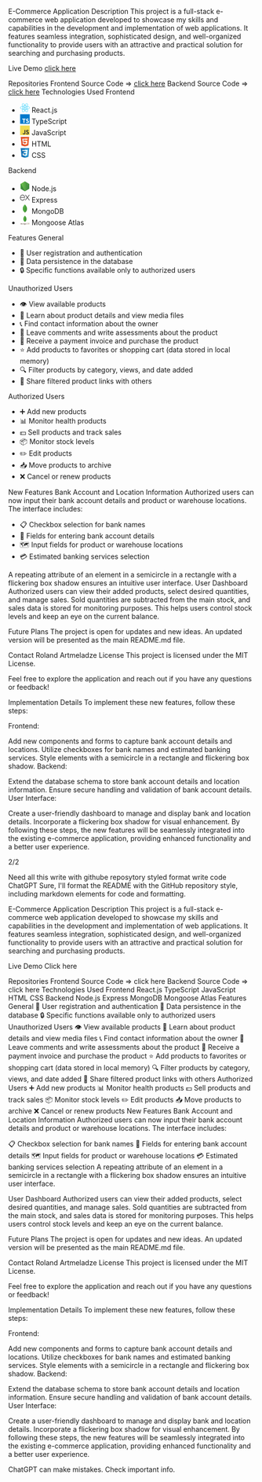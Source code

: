E-Commerce Application
Description
This project is a full-stack e-commerce web application developed to showcase my skills and capabilities in the development and implementation of web applications. It features seamless integration, sophisticated design, and well-organized functionality to provide users with an attractive and practical solution for searching and purchasing products.

Live Demo
<a href="https://embarrassing-unifor.000webhostapp.com/">click here</a>

Repositories
Frontend Source Code => <a href="https://github.com/rolandiartmeladze/E-Commerce-Application_Frontend">click here</a>
Backend Source Code => <a href="https://github.com/rolandiartmeladze/E-Commerce-Application_Backend">click here</a>
Technologies Used
Frontend
<ul>
  <li> <img src="https://raw.githubusercontent.com/devicons/devicon/master/icons/react/react-original.svg" alt="React" width="20" height="20"/> React.js </li>
  <li> <img src="https://raw.githubusercontent.com/devicons/devicon/master/icons/typescript/typescript-original.svg" alt="TypeScript" width="20" height="20"/> TypeScript </li>
  <li> <img src="https://raw.githubusercontent.com/devicons/devicon/master/icons/javascript/javascript-original.svg" alt="JavaScript" width="20" height="20"/> JavaScript </li>
  <li> <img src="https://raw.githubusercontent.com/devicons/devicon/master/icons/html5/html5-original.svg" alt="HTML5" width="20" height="20"/> HTML </li>
  <li> <img src="https://raw.githubusercontent.com/devicons/devicon/master/icons/css3/css3-original.svg" alt="CSS3" width="20" height="20"/> CSS </li>
</ul>
Backend
<ul>
  <li> <img src="https://raw.githubusercontent.com/devicons/devicon/master/icons/nodejs/nodejs-original.svg" alt="Node.js" width="20" height="20"/> Node.js </li>
  <li> <img src="https://raw.githubusercontent.com/devicons/devicon/master/icons/express/express-original.svg" alt="Express" width="20" height="20"/> Express </li>
  <li> <img src="https://raw.githubusercontent.com/devicons/devicon/master/icons/mongodb/mongodb-original.svg" alt="MongoDB" width="20" height="20"/> MongoDB </li>
  <li> <img src="https://raw.githubusercontent.com/devicons/devicon/master/icons/mongodb/mongodb-original-wordmark.svg" alt="Mongoose" width="20" height="20"/> Mongoose Atlas </li>
</ul>
Features
General
<ul>
  <li>📝 User registration and authentication</li>
  <li>💾 Data persistence in the database</li>
  <li>🔒 Specific functions available only to authorized users</li>
</ul>
Unauthorized Users
<ul>
  <li>👁️ View available products</li>
  <li>📄 Learn about product details and view media files</li>
  <li>📞 Find contact information about the owner</li>
  <li>💬 Leave comments and write assessments about the product</li>
  <li>🧾 Receive a payment invoice and purchase the product</li>
  <li>⭐ Add products to favorites or shopping cart (data stored in local memory)</li>
  <li>🔍 Filter products by category, views, and date added</li>
  <li>🔗 Share filtered product links with others</li>
</ul>
Authorized Users
<ul>
  <li>➕ Add new products</li>
  <li>📊 Monitor health products</li>
  <li>💵 Sell products and track sales</li>
  <li>📦 Monitor stock levels</li>
  <li>✏️ Edit products</li>
  <li>📥 Move products to archive</li>
  <li>❌ Cancel or renew products</li>
</ul>
New Features
Bank Account and Location Information
Authorized users can now input their bank account details and product or warehouse locations. The interface includes:

<ul>
  <li>📋 Checkbox selection for bank names</li>
  <li>💼 Fields for entering bank account details</li>
  <li>🗺️ Input fields for product or warehouse locations</li>
  <li>💳 Estimated banking services selection</li>
</ul>
A repeating attribute of an element in a semicircle in a rectangle with a flickering box shadow ensures an intuitive user interface.
User Dashboard
Authorized users can view their added products, select desired quantities, and manage sales. Sold quantities are subtracted from the main stock, and sales data is stored for monitoring purposes. This helps users control stock levels and keep an eye on the current balance.

Future Plans
The project is open for updates and new ideas. An updated version will be presented as the main README.md file.

Contact
Roland Artmeladze
License
This project is licensed under the MIT License.

Feel free to explore the application and reach out if you have any questions or feedback!

Implementation Details
To implement these new features, follow these steps:

Frontend:

Add new components and forms to capture bank account details and locations.
Utilize checkboxes for bank names and estimated banking services.
Style elements with a semicircle in a rectangle and flickering box shadow.
Backend:

Extend the database schema to store bank account details and location information.
Ensure secure handling and validation of bank account details.
User Interface:

Create a user-friendly dashboard to manage and display bank and location details.
Incorporate a flickering box shadow for visual enhancement.
By following these steps, the new features will be seamlessly integrated into the existing e-commerce application, providing enhanced functionality and a better user experience.


2/2





Need all this write with githube reposytory styled format write code
ChatGPT
Sure, I'll format the README with the GitHub repository style, including markdown elements for code and formatting.

E-Commerce Application
Description
This project is a full-stack e-commerce web application developed to showcase my skills and capabilities in the development and implementation of web applications. It features seamless integration, sophisticated design, and well-organized functionality to provide users with an attractive and practical solution for searching and purchasing products.

Live Demo
Click here

Repositories
Frontend Source Code => click here
Backend Source Code => click here
Technologies Used
Frontend
 React.js
 TypeScript
 JavaScript
 HTML
 CSS
Backend
 Node.js
 Express
 MongoDB
 Mongoose Atlas
Features
General
📝 User registration and authentication
💾 Data persistence in the database
🔒 Specific functions available only to authorized users
Unauthorized Users
👁️ View available products
📄 Learn about product details and view media files
📞 Find contact information about the owner
💬 Leave comments and write assessments about the product
🧾 Receive a payment invoice and purchase the product
⭐ Add products to favorites or shopping cart (data stored in local memory)
🔍 Filter products by category, views, and date added
🔗 Share filtered product links with others
Authorized Users
➕ Add new products
📊 Monitor health products
💵 Sell products and track sales
📦 Monitor stock levels
✏️ Edit products
📥 Move products to archive
❌ Cancel or renew products
New Features
Bank Account and Location Information
Authorized users can now input their bank account details and product or warehouse locations. The interface includes:

📋 Checkbox selection for bank names
💼 Fields for entering bank account details
🗺️ Input fields for product or warehouse locations
💳 Estimated banking services selection
A repeating attribute of an element in a semicircle in a rectangle with a flickering box shadow ensures an intuitive user interface.

User Dashboard
Authorized users can view their added products, select desired quantities, and manage sales. Sold quantities are subtracted from the main stock, and sales data is stored for monitoring purposes. This helps users control stock levels and keep an eye on the current balance.

Future Plans
The project is open for updates and new ideas. An updated version will be presented as the main README.md file.

Contact
Roland Artmeladze
License
This project is licensed under the MIT License.

Feel free to explore the application and reach out if you have any questions or feedback!

Implementation Details
To implement these new features, follow these steps:

Frontend:

Add new components and forms to capture bank account details and locations.
Utilize checkboxes for bank names and estimated banking services.
Style elements with a semicircle in a rectangle and flickering box shadow.
Backend:

Extend the database schema to store bank account details and location information.
Ensure secure handling and validation of bank account details.
User Interface:

Create a user-friendly dashboard to manage and display bank and location details.
Incorporate a flickering box shadow for visual enhancement.
By following these steps, the new features will be seamlessly integrated into the existing e-commerce application, providing enhanced functionality and a better user experience.










ChatGPT can make mistakes. Check important info.
